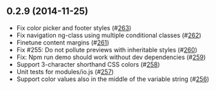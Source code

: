 ## 0.2.9 (2014-11-25)

* Fix color picker and footer styles (#[263](https://github.com/SC5/sc5-styleguide/pull/263))
* Fix navigation ng-class using multiple conditional classes (#[262](https://github.com/SC5/sc5-styleguide/pull/262))
* Finetune content margins (#[261](https://github.com/SC5/sc5-styleguide/pull/261))
* Fix #255: Do not pollute previews with inheritable styles (#[260](https://github.com/SC5/sc5-styleguide/pull/260))
* Fix: Npm run demo should work without dev dependencies (#[259](https://github.com/SC5/sc5-styleguide/pull/259))
* Support 3-character shorthand CSS colors (#[258](https://github.com/SC5/sc5-styleguide/pull/258))
* Unit tests for modules/io.js (#[257](https://github.com/SC5/sc5-styleguide/pull/257))
* Support color values also in the middle of the variable string (#[256](https://github.com/SC5/sc5-styleguide/pull/256))
